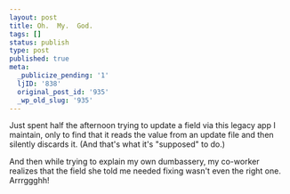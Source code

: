 ```yaml
---
layout: post
title: Oh.  My.  God.
tags: []
status: publish
type: post
published: true
meta:
  _publicize_pending: '1'
  ljID: '838'
  original_post_id: '935'
  _wp_old_slug: '935'
---
```

Just spent half the afternoon trying to update a field via this legacy app I maintain, only to find that it reads the value from an update file and then silently discards it.  (And that's what it's "supposed" to do.)

And then while trying to explain my own dumbassery, my co-worker realizes that the field she told me needed fixing wasn't even the right one.  Arrrggghh!
